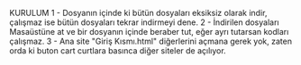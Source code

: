 KURULUM
1 - Dosyanın içinde ki bütün dosyaları eksiksiz olarak indir, çalışmaz ise bütün dosyaları tekrar indirmeyi dene.
2 - İndirilen dosyaları Masaüstüne at ve bir dosyanın içinde beraber tut, eğer ayrı tutarsan kodları çalışmaz.
3 - Ana site "Giriş Kısmı.html" diğerlerini açmana gerek yok, zaten orda ki buton cart curtlara basınca diğer siteler de açılıyor.
